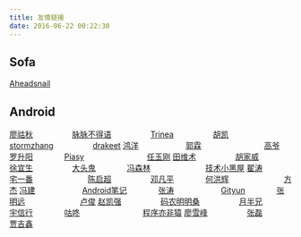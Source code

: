 ```yaml
---
title: 友情链接
date: 2016-06-22 00:22:30
---
```


## Sofa

[Aheadsnail](https://aheadsnail.github.io/)



## Android

[廖祜秋][1]　　　　　[脉脉不得语][2]　　　　　[Trinea][3]　　　　　[胡凯][4]　　　　　[stormzhang][5]　　　　　[drakeet][6]
[鸿洋][7]　　　　　　[郭霖][8]　　　　　　　　[高爷][9]　　　　　　[罗升阳][10]　　　　[Piasy][11]　　　　　　　　[任玉刚][12]
[田维术][13]　　　　　[胡家威][14]　　　　　　　[徐宜生][15]　　　　　[大头鬼][16]　　　　[冯森林][17]　　　　　　　[技术小黑屋][18]
[翟涛][19]　　　　　　[宅一番][20]　　　　　　　[陈启超][21]　　　　　[邓凡平][22]　　　　[何洪辉][23]　　　　　　　[方杰][24]
[冯建][25]　　　　　　[Android笔记][26]　　　　[张涛][27]　　　　　　[Gityun][28]　　　　[张明远][29]　　　　　　　[卢俊][30]
[赵凯强][31]　　　　　[码农明明桑][32]　　　　　[月半兄][33]　　　　　[宇信行][34]　　　　[咕咚][35]　　　　　　　　[程序亦非猿][36]
[廖雪峰][37]　　　　　[张磊][38]　　　　　　　　[贾吉鑫][39]


[1]: https://www.liaohuqiu.net/
[2]: http://www.androidweekly.cn/tag/androiddevweekly/
[3]: http://www.trinea.cn/
[4]: http://hukai.me/
[5]: http://stormzhang.com/
[6]: http://drakeet.me/
[7]: http://blog.csdn.net/lmj623565791/
[8]: http://blog.csdn.net/guolin_blog
[9]: http://androidperformance.com/
[10]: http://blog.csdn.net/Luoshengyang
[11]: https://blog.piasy.com/
[12]: http://blog.csdn.net/singwhatiwanna
[13]: http://weishu.me/
[14]: https://hujiaweibujidao.github.io/
[15]: http://blog.csdn.net/eclipsexys
[16]: http://blog.csdn.net/lzyzsd
[17]: http://blog.oasisfeng.com/
[18]: http://droidyue.com/
[19]: https://seniorzhai.github.io/
[20]: http://blog.zhaiyifan.cn/
[21]: http://chenqichao.me/
[22]: http://blog.csdn.net/innost/
[23]: http://blog.csdn.net/bboyfeiyu
[24]: https://blog.fangjie.info/
[25]: http://jayfeng.com/
[26]: http://www.race604.com/
[27]: https://www.kymjs.com/
[28]: http://gityuan.com/
[29]: https://zmywly8866.github.io/
[30]: http://ticktick.blog.51cto.com/
[31]: http://blog.csdn.net/zhaokaiqiang1992
[32]: http://blog.isming.me/
[33]: https://yueban.github.io/
[34]: https://yuxingxin.com/
[35]: http://gudong.name/
[36]: http://yifeiyuan.me/
[37]: http://www.liaoxuefeng.com/
[38]: http://baronzhang.com/
[39]: http://jiajixin.cn/
